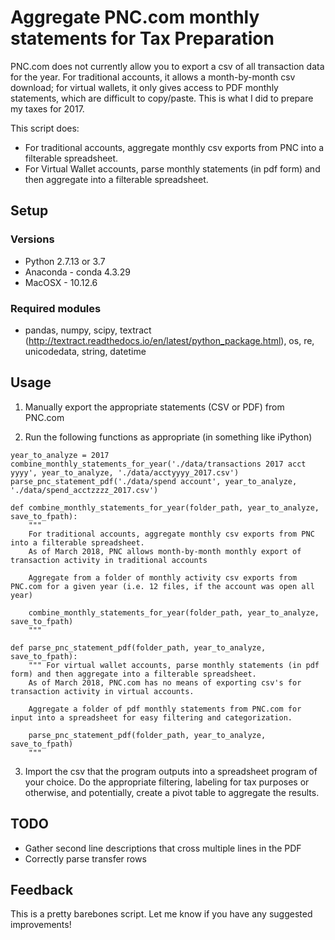 # Aggregate PNC.com monthly statements for Tax Preparation

PNC.com does not currently allow you to export a csv of all transaction data for the year. For traditional accounts, it allows a month-by-month csv download; for virtual wallets, it only gives access to PDF monthly statements, which are difficult to copy/paste. This is what I did to prepare my taxes for 2017.

This script does:

- For traditional accounts, aggregate monthly csv exports from PNC into a filterable spreadsheet.
- For Virtual Wallet accounts, parse monthly statements (in pdf form) and then aggregate into a filterable spreadsheet.

## Setup

### Versions

- Python 2.7.13 or 3.7
- Anaconda - conda 4.3.29
- MacOSX - 10.12.6

### Required modules

- pandas, numpy, scipy, textract (http://textract.readthedocs.io/en/latest/python_package.html), os, re, unicodedata, string, datetime

## Usage

1. Manually export the appropriate statements (CSV or PDF) from PNC.com

2. Run the following functions as appropriate (in something like iPython)

```
year_to_analyze = 2017
combine_monthly_statements_for_year('./data/transactions 2017 acct yyyy', year_to_analyze, './data/acctyyyy_2017.csv')
parse_pnc_statement_pdf('./data/spend account', year_to_analyze, './data/spend_acctzzzz_2017.csv')
```

```
def combine_monthly_statements_for_year(folder_path, year_to_analyze, save_to_fpath):
	"""
	For traditional accounts, aggregate monthly csv exports from PNC into a filterable spreadsheet.
	As of March 2018, PNC allows month-by-month monthly export of transaction activity in traditional accounts

	Aggregate from a folder of monthly activity csv exports from PNC.com for a given year (i.e. 12 files, if the account was open all year)
	
	combine_monthly_statements_for_year(folder_path, year_to_analyze, save_to_fpath)
	"""
```

```
def parse_pnc_statement_pdf(folder_path, year_to_analyze, save_to_fpath):
	""" For virtual wallet accounts, parse monthly statements (in pdf form) and then aggregate into a filterable spreadsheet. 
	As of March 2018, PNC.com has no means of exporting csv's for transaction activity in virtual accounts.

	Aggregate a folder of pdf monthly statements from PNC.com for input into a spreadsheet for easy filtering and categorization.

	parse_pnc_statement_pdf(folder_path, year_to_analyze, save_to_fpath) 
	"""
```

3. Import the csv that the program outputs into a spreadsheet program of your choice. Do the appropriate filtering, labeling for tax purposes or otherwise, and potentially, create a pivot table to aggregate the results.

## TODO

- Gather second line descriptions that cross multiple lines in the PDF
- Correctly parse transfer rows

## Feedback 

This is a pretty barebones script. Let me know if you have any suggested improvements!